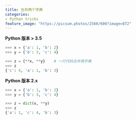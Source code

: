 ```yaml
---
title: 合并两个字典
categories:
- Python tricks
feature_image: "https://picsum.photos/2560/600?image=872"
---
```

<!-- more -->

 **Python 版本 &gt; 3.5**

```python
>>> x = {'a': 1, 'b': 2}
>>> y = {'b': 3, 'c': 4}

>>> z = {**x, **y}    # 一行代码合并两字典
>>> z
{'c': 4, 'a': 1, 'b': 3}
```

**Python 版本 2.x**

```python
>>> x = {'a': 1, 'b': 2}
>>> y = {'b': 3, 'c': 4}

>>> z = dict(x, **y)
>>> z
{'a': 1, 'c': 4, 'b': 3}
```

